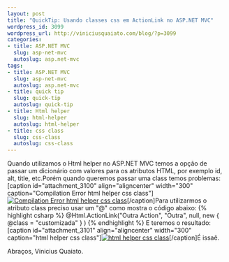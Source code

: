 ```yaml
--- 
layout: post
title: "QuickTip: Usando classes css em ActionLink no ASP.NET MVC"
wordpress_id: 3099
wordpress_url: http://viniciusquaiato.com/blog/?p=3099
categories: 
- title: ASP.NET MVC
  slug: asp-net-mvc
  autoslug: asp.net-mvc
tags: 
- title: ASP.NET MVC
  slug: asp-net-mvc
  autoslug: asp.net-mvc
- title: quick tip
  slug: quick-tip
  autoslug: quick-tip
- title: Html helper
  slug: html-helper
  autoslug: html-helper
- title: css class
  slug: css-class
  autoslug: css-class
---
```

Quando utilizamos o Html helper no ASP.NET MVC temos a opção de passar um dicionário com valores para os atributos HTML, por exemplo id, alt, title, etc.Porém quando queremos passar uma class temos problemas:[caption id="attachment_3100" align="aligncenter" width="300" caption="Compilation Error html helper css class"][![Compilation Error html helper css class](http://viniciusquaiato.com/images_posts/Compilation-Error-html-helper-css-class-300x142.png "Compilation Error html helper css class")](http://viniciusquaiato.com/images_posts/Compilation-Error-html-helper-css-class.png)[/caption]Para utilizarmos o atributo class preciso usar um "@" como mostra o código abaixo:
{% highlight csharp %}
@Html.ActionLink("Outra Action", "Outra", null, new { @class = "customizada" }
)
{% endhighlight %}
E teremos o resultado:[caption id="attachment_3101" align="aligncenter" width="300" caption="html helper css class"][![html helper css class](http://viniciusquaiato.com/images_posts/html-helper-css-class-300x162.png "html helper css class")](http://viniciusquaiato.com/images_posts/html-helper-css-class.png)[/caption]É issaê.

Abraços,
Vinicius Quaiato.
